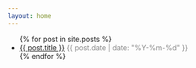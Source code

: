 ```yaml
---
layout: home
---
```

<ul>
  {% for post in site.posts %}
    <li>
      <a href="{{ post.url | relative_url }}">{{ post.title }}</a>
      <span style="color: #888;">{{ post.date | date: "%Y-%m-%d" }}</span>
    </li>
  {% endfor %}
</ul>
